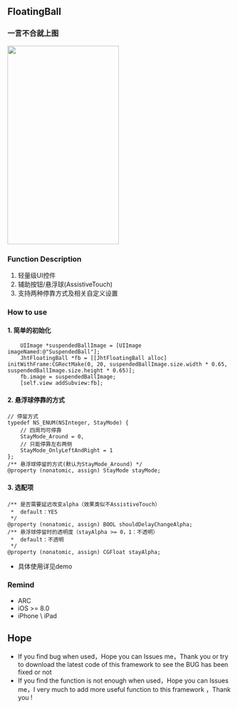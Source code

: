 ## FloatingBall

### 一言不合就上图
<img src="https://raw.githubusercontent.com/jinht/FloatingBall/master/ReadMEImages/JhtFloatingBall.gif" width=250 height=445 /> <br>


### Function Description
 1. 轻量级UI控件
 2. 辅助按钮/悬浮球(AssistiveTouch)
 3. 支持两种停靠方式及相关自定义设置
 
 
### How to use
#### 1. 简单的初始化<br>
```oc
    UIImage *suspendedBallImage = [UIImage imageNamed:@"SuspendedBall"];
    JhtFloatingBall *fb = [[JhtFloatingBall alloc] initWithFrame:CGRectMake(0, 20, suspendedBallImage.size.width * 0.65, suspendedBallImage.size.height * 0.65)];
    fb.image = suspendedBallImage;
    [self.view addSubview:fb];
```

#### 2. 悬浮球停靠的方式 <br>
```oc
// 停留方式
typedef NS_ENUM(NSInteger, StayMode) {
    // 四周均可停靠
    StayMode_Around = 0,
    // 只能停靠左右两侧
    StayMode_OnlyLeftAndRight = 1
};
/** 悬浮球停留的方式(默认为StayMode_Around) */
@property (nonatomic, assign) StayMode stayMode;
```

#### 3. 选配项 <br>
```oc
/** 是否需要延迟改变alpha（效果类似不AssistiveTouch）
 *	default：YES
 */
@property (nonatomic, assign) BOOL shouldDelayChangeAlpha;
/** 悬浮球停留时的透明度（stayAlpha >= 0，1：不透明）
 *  default：不透明
 */
@property (nonatomic, assign) CGFloat stayAlpha;
```

* 具体使用详见demo


### Remind
* ARC
* iOS >= 8.0
* iPhone \ iPad 

## Hope
* If you find bug when used，Hope you can Issues me，Thank you or try to download the latest code of this framework to see the BUG has been fixed or not
* If you find the function is not enough when used，Hope you can Issues me，I very much to add more useful function to this framework ，Thank you !
